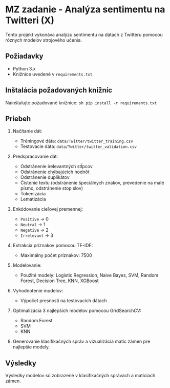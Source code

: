 # MZ zadanie - Analýza sentimentu na Twitteri (X)

Tento projekt vykonáva analýzu sentimentu na dátach z Twitteru pomocou rôznych modelov strojového učenia.

## Požiadavky

- Python 3.x
- Knižnice uvedené v `requirements.txt`

## Inštalácia požadovaných knižníc
Nainštalujte požadované knižnice:
    ```sh
    pip install -r requirements.txt
    ```

## Priebeh

1. Načítanie dát:
    - Tréningové dáta: `data/Twitter/twitter_training.csv`
    - Testovacie dáta: `data/Twitter/twitter_validation.csv`

2. Predspracovanie dát:
    - Odstránenie irelevantných stĺpcov
    - Odstránenie chýbajúcich hodnôt
    - Odstránenie duplikátov
    - Čistenie textu (odstránenie špeciálnych znakov, prevedenie na malé písmo, odstránenie stop slov)
    - Tokenizácia
    - Lematizácia

3. Enkódovanie cieľovej premennej:
    - `Positive` -> 0
    - `Neutral` -> 1
    - `Negative` -> 2
    - `Irrelevant` -> 3

4. Extrakcia príznakov pomocou TF-IDF:
    - Maximálny počet príznakov: 7500

5. Modelovanie:
    - Použité modely: Logistic Regression, Naive Bayes, SVM, Random Forest, Decision Tree, KNN, XGBoost

6. Vyhodnotenie modelov:
    - Výpočet presnosti na testovacích dátach

7. Optimalizácia 3 najlepších modelov pomocou GridSearchCV:
    - Random Forest
    - SVM
    - KNN

8. Generovanie klasifikačných správ a vizualizácia matíc zámen pre najlepšie modely.

## Výsledky

Výsledky modelov sú zobrazené v klasifikačných správach a maticiach zámen.
